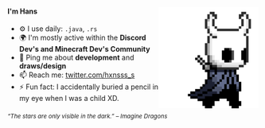 <div>
<img src="./img/icon.gif" width="200" align="right"/>
 <!---<img src="./img/about_whiteandblack_style0.gif" width="500" />-->
 
#### I'm Hans

- ⚙️ I use daily: `.java`, `.rs`
- 🌍 I'm mostly active within the **Discord Dev's and Minecraft Dev's Community**
- 💬 Ping me about **development** and **draws/design**
- 📫 Reach me: [twitter.com/hxnsss_s](https://twitter.com/hxnsss_s)
- ⚡️ Fun fact: I accidentally buried a pencil in my eye when I was a child XD.
  
<sub> *“The stars are only visible in the dark.” – Imagine Dragons* </sub>

</div>
